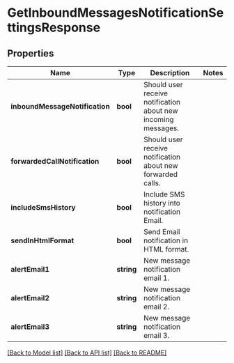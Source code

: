 # GetInboundMessagesNotificationSettingsResponse

## Properties
Name | Type | Description | Notes
------------ | ------------- | ------------- | -------------
**inboundMessageNotification** | **bool** | Should user receive notification about new incoming messages. | 
**forwardedCallNotification** | **bool** | Should user receive notification about new forwarded calls. | 
**includeSmsHistory** | **bool** | Include SMS history into notification Email. | 
**sendInHtmlFormat** | **bool** | Send Email notification in HTML format. | 
**alertEmail1** | **string** | New message notification email 1. | 
**alertEmail2** | **string** | New message notification email 2. | 
**alertEmail3** | **string** | New message notification email 3. | 

[[Back to Model list]](../README.md#documentation-for-models) [[Back to API list]](../README.md#documentation-for-api-endpoints) [[Back to README]](../README.md)


